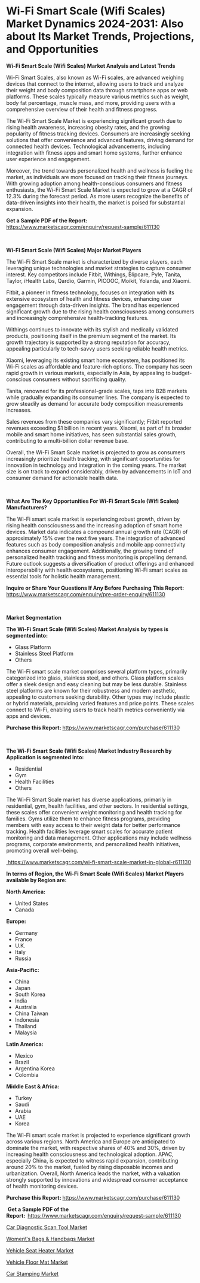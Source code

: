 <p><h1>Wi-Fi Smart Scale (Wifi Scales) Market Dynamics 2024-2031: Also about Its Market Trends, Projections, and Opportunities</h1></p><p><strong>Wi-Fi Smart Scale (Wifi Scales) Market Analysis and Latest Trends</strong></p>
<p><p>Wi-Fi Smart Scales, also known as Wi-Fi scales, are advanced weighing devices that connect to the internet, allowing users to track and analyze their weight and body composition data through smartphone apps or web platforms. These scales typically measure various metrics such as weight, body fat percentage, muscle mass, and more, providing users with a comprehensive overview of their health and fitness progress.</p><p>The Wi-Fi Smart Scale Market is experiencing significant growth due to rising health awareness, increasing obesity rates, and the growing popularity of fitness tracking devices. Consumers are increasingly seeking solutions that offer convenience and advanced features, driving demand for connected health devices. Technological advancements, including integration with fitness apps and smart home systems, further enhance user experience and engagement.</p><p>Moreover, the trend towards personalized health and wellness is fueling the market, as individuals are more focused on tracking their fitness journeys. With growing adoption among health-conscious consumers and fitness enthusiasts, the Wi-Fi Smart Scale Market is expected to grow at a CAGR of 12.3% during the forecast period. As more users recognize the benefits of data-driven insights into their health, the market is poised for substantial expansion.</p></p>
<p><strong>Get a Sample PDF of the Report:&nbsp;</strong> <a href="https://www.marketscagr.com/enquiry/request-sample/611130?utm_campaign=1869&utm_medium=2&utm_source=Github&utm_content=ia&utm_term=10122024&utm_id=wi-fi-smart-scale-wifi-scales">https://www.marketscagr.com/enquiry/request-sample/611130</a></p>
<p>&nbsp;</p>
<p><strong>Wi-Fi Smart Scale (Wifi Scales) Major Market Players</strong></p>
<p><p>The Wi-Fi Smart Scale market is characterized by diverse players, each leveraging unique technologies and market strategies to capture consumer interest. Key competitors include Fitbit, Withings, Blipcare, Pyle, Tanita, Taylor, iHealth Labs, Qardio, Garmin, PICOOC, Moikit, Yolanda, and Xiaomi. </p><p>Fitbit, a pioneer in fitness technology, focuses on integration with its extensive ecosystem of health and fitness devices, enhancing user engagement through data-driven insights. The brand has experienced significant growth due to the rising health consciousness among consumers and increasingly comprehensive health-tracking features. </p><p>Withings continues to innovate with its stylish and medically validated products, positioning itself in the premium segment of the market. Its growth trajectory is supported by a strong reputation for accuracy, appealing particularly to tech-savvy users seeking reliable health metrics.</p><p>Xiaomi, leveraging its existing smart home ecosystem, has positioned its Wi-Fi scales as affordable and feature-rich options. The company has seen rapid growth in various markets, especially in Asia, by appealing to budget-conscious consumers without sacrificing quality.</p><p>Tanita, renowned for its professional-grade scales, taps into B2B markets while gradually expanding its consumer lines. The company is expected to grow steadily as demand for accurate body composition measurements increases.</p><p>Sales revenues from these companies vary significantly; Fitbit reported revenues exceeding $1 billion in recent years. Xiaomi, as part of its broader mobile and smart home initiatives, has seen substantial sales growth, contributing to a multi-billion dollar revenue base. </p><p>Overall, the Wi-Fi Smart Scale market is projected to grow as consumers increasingly prioritize health tracking, with significant opportunities for innovation in technology and integration in the coming years. The market size is on track to expand considerably, driven by advancements in IoT and consumer demand for actionable health data.</p></p>
<p>&nbsp;</p>
<p><strong>What Are The Key Opportunities For Wi-Fi Smart Scale (Wifi Scales) Manufacturers?</strong></p>
<p><p>The Wi-Fi smart scale market is experiencing robust growth, driven by rising health consciousness and the increasing adoption of smart home devices. Market data indicates a compound annual growth rate (CAGR) of approximately 15% over the next five years. The integration of advanced features such as body composition analysis and mobile app connectivity enhances consumer engagement. Additionally, the growing trend of personalized health tracking and fitness monitoring is propelling demand. Future outlook suggests a diversification of product offerings and enhanced interoperability with health ecosystems, positioning Wi-Fi smart scales as essential tools for holistic health management.</p></p>
<p><strong>Inquire or Share Your Questions If Any Before Purchasing This Report:</strong> <a href="https://www.marketscagr.com/enquiry/pre-order-enquiry/611130?utm_campaign=1869&utm_medium=2&utm_source=Github&utm_content=ia&utm_term=10122024&utm_id=wi-fi-smart-scale-wifi-scales">https://www.marketscagr.com/enquiry/pre-order-enquiry/611130</a></p>
<p>&nbsp;</p>
<p><strong>Market Segmentation</strong></p>
<p><strong>The Wi-Fi Smart Scale (Wifi Scales) Market Analysis by types is segmented into:</strong></p>
<p><ul><li>Glass Platform</li><li>Stainless Steel Platform</li><li>Others</li></ul></p>
<p><p>The Wi-Fi smart scale market comprises several platform types, primarily categorized into glass, stainless steel, and others. Glass platform scales offer a sleek design and easy cleaning but may be less durable. Stainless steel platforms are known for their robustness and modern aesthetic, appealing to customers seeking durability. Other types may include plastic or hybrid materials, providing varied features and price points. These scales connect to Wi-Fi, enabling users to track health metrics conveniently via apps and devices.</p></p>
<p><strong>Purchase this Report:&nbsp;</strong><a href="https://www.marketscagr.com/purchase/611130?utm_campaign=1869&utm_medium=2&utm_source=Github&utm_content=ia&utm_term=10122024&utm_id=wi-fi-smart-scale-wifi-scales">https://www.marketscagr.com/purchase/611130</a></p>
<p>&nbsp;</p>
<p><strong>The Wi-Fi Smart Scale (Wifi Scales) Market Industry Research by Application is segmented into:</strong></p>
<p><ul><li>Residential</li><li>Gym</li><li>Health Facilities</li><li>Others</li></ul></p>
<p><p>The Wi-Fi Smart Scale market has diverse applications, primarily in residential, gym, health facilities, and other sectors. In residential settings, these scales offer convenient weight monitoring and health tracking for families. Gyms utilize them to enhance fitness programs, providing members with easy access to their weight data for better performance tracking. Health facilities leverage smart scales for accurate patient monitoring and data management. Other applications may include wellness programs, corporate environments, and personalized health initiatives, promoting overall well-being.</p></p>
<p><a href="https://www.marketscagr.com/wi-fi-smart-scale-market-in-global-r611130?utm_campaign=1869&utm_medium=2&utm_source=Github&utm_content=ia&utm_term=10122024&utm_id=wi-fi-smart-scale-wifi-scales">&nbsp;https://www.marketscagr.com/wi-fi-smart-scale-market-in-global-r611130</a></p>
<p><strong>In terms of Region, the Wi-Fi Smart Scale (Wifi Scales) Market Players available by Region are:</strong></p>
<p>
    <p> <strong> North America: </strong>
        <ul>
            <li>United States</li>
            <li>Canada</li>
        </ul>
        </p> 
    <p> <strong> Europe: </strong>
        <ul>
            <li>Germany</li>
            <li>France</li>
            <li>U.K.</li>
            <li>Italy</li>
            <li>Russia</li>
        </ul>
        </p> 
    <p> <strong> Asia-Pacific: </strong>
        <ul>
            <li>China</li>
            <li>Japan</li>
            <li>South Korea</li>
            <li>India</li>
            <li>Australia</li>
            <li>China Taiwan</li>
            <li>Indonesia</li>
            <li>Thailand</li>
            <li>Malaysia</li>
        </ul>
        </p> 
    <p> <strong> Latin America: </strong>
        <ul>
            <li>Mexico</li>
            <li>Brazil</li>
            <li>Argentina Korea</li>
            <li>Colombia</li>
        </ul>
        </p> 
    <p> <strong> Middle East & Africa: </strong>
        <ul>
            <li>Turkey</li>
            <li>Saudi</li>
            <li>Arabia</li>
            <li>UAE</li>
            <li>Korea</li>
        </ul>
    </p>
    </p>
<p><p>The Wi-Fi smart scale market is projected to experience significant growth across various regions. North America and Europe are anticipated to dominate the market, with respective shares of 40% and 30%, driven by increasing health consciousness and technological adoption. APAC, especially China, is expected to witness rapid expansion, contributing around 20% to the market, fueled by rising disposable incomes and urbanization. Overall, North America leads the market, with a valuation strongly supported by innovations and widespread consumer acceptance of health monitoring devices.</p></p>
<p><strong>Purchase this Report: </strong><a href="https://www.marketscagr.com/purchase/611130?utm_campaign=1869&utm_medium=2&utm_source=Github&utm_content=ia&utm_term=10122024&utm_id=wi-fi-smart-scale-wifi-scales">https://www.marketscagr.com/purchase/611130</a></p>
<p>&nbsp;<strong>Get a Sample PDF of the Report:&nbsp;&nbsp;</strong><a href="https://www.marketscagr.com/enquiry/request-sample/611130?utm_campaign=1869&utm_medium=2&utm_source=Github&utm_content=ia&utm_term=10122024&utm_id=wi-fi-smart-scale-wifi-scales">https://www.marketscagr.com/enquiry/request-sample/611130</a></p>
<p><strong></strong></p>
<p><p><a href="https://www.linkedin.com/pulse/key-drivers-car-diagnostic-scan-tool-market-trends-future-tfl9f?utm_campaign=1869&utm_medium=2&utm_source=Github&utm_content=ia&utm_term=10122024&utm_id=wi-fi-smart-scale-wifi-scales">Car Diagnostic Scan Tool Market</a></p><p><a href="https://github.com/provorikovar/Market-Research-Report-List-6/blob/main/womens-bags-handbags-market.md?utm_campaign=1869&utm_medium=2&utm_source=Github&utm_content=ia&utm_term=10122024&utm_id=wi-fi-smart-scale-wifi-scales">Women\'s Bags & Handbags Market</a></p><p><a href="https://www.linkedin.com/pulse/comprehensive-vehicle-seat-heater-market-size-report-2024-hmpbf?utm_campaign=1869&utm_medium=2&utm_source=Github&utm_content=ia&utm_term=10122024&utm_id=wi-fi-smart-scale-wifi-scales">Vehicle Seat Heater Market</a></p><p><a href="https://www.linkedin.com/pulse/vehicle-floor-mat-market-size-overview-comprehensive-industry-e6vdf?utm_campaign=1869&utm_medium=2&utm_source=Github&utm_content=ia&utm_term=10122024&utm_id=wi-fi-smart-scale-wifi-scales">Vehicle Floor Mat Market</a></p><p><a href="https://www.linkedin.com/pulse/strategic-insights-car-stamping-market-stakeholder-impacts-q8nff?utm_campaign=1869&utm_medium=2&utm_source=Github&utm_content=ia&utm_term=10122024&utm_id=wi-fi-smart-scale-wifi-scales">Car Stamping Market</a></p></p>